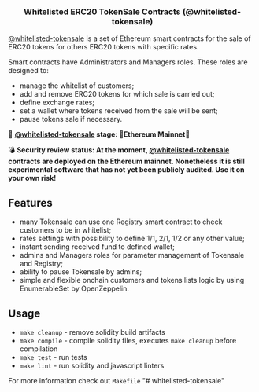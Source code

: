 <h3 align="center">Whitelisted ERC20 TokenSale Contracts (@whitelisted-tokensale)</h3><div align="center"></div>

[@whitelisted-tokensale](https://github.com/galtproject/whitelisted-tokensale) is a set of Ethereum smart contracts for the sale of ERC20 tokens for others ERC20 tokens with specific rates. 

Smart contracts have Administrators and Managers roles. These roles are designed to:
- manage the whitelist of customers;
- add and remove ERC20 tokens for which sale is carried out;
- define exchange rates;
- set a wallet where tokens received from the sale will be sent;
- pause tokens sale if necessary.

:construction: **[@whitelisted-tokensale](https://github.com/galtproject/whitelisted-tokensale) stage: :tada:Ethereum Mainnet:tada:**

:bomb: **Security review status: At the moment, [@whitelisted-tokensale](https://github.com/galtproject/whitelisted-tokensale) contracts are deployed on the Ethereum mainnet. Nonetheless it is still experimental software that has not yet been publicly audited. Use it on your own risk!**

## Features
- many Tokensale can use one Registry smart contract to check customers to be in whitelist;
- rates settings with possibility to define 1/1, 2/1, 1/2 or any other value;
- instant sending received fund to defined wallet;
- admins and Managers roles for parameter management of Tokensale and Registry;
- ability to pause Tokensale by admins;
- simple and flexible onchain customers and tokens lists logic by using EnumerableSet by OpenZeppelin.

## Usage

* `make cleanup` - remove solidity build artifacts
* `make compile` - compile solidity files, executes `make cleanup` before compilation
* `make test` - run tests
* `make lint` - run solidity and javascript linters

For more information check out `Makefile`
"# whitelisted-tokensale" 
